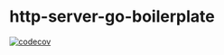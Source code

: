 # http-server-go-boilerplate

[![codecov](https://codecov.io/gh/vinnedev/http-server-go-boilerplate/graph/badge.svg?token=9PCYK2I9Z9)](https://codecov.io/gh/vinnedev/http-server-go-boilerplate)
